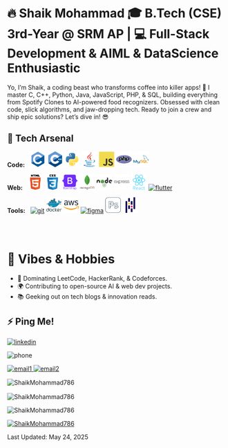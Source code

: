 <h1>🔥 Shaik Mohammad   🎓 B.Tech (CSE) 3rd-Year @ SRM AP | 💻 Full-Stack Development  & AIML & DataScience Enthusiastic </h1>
<p>Yo, I’m Shaik, a coding beast who transforms coffee into killer apps! 🤖 I master C, C++, Python, Java, JavaScript, PHP, & SQL, building everything from Spotify Clones to AI-powered food recognizers. Obsessed with clean code, slick algorithms, and jaw-dropping tech. Ready to join a crew and ship epic solutions? Let’s dive in! 😎</p>

<h2>🚀 Tech Arsenal</h2>

<!-- Code -->
<strong>Code:</strong>
&nbsp;
<a target="_blank" href="https://raw.githubusercontent.com/devicons/devicon/master/icons/c/c-original.svg"><img src="https://raw.githubusercontent.com/devicons/devicon/master/icons/c/c-original.svg" alt="c" width="36" height="36" /></a>
<a target="_blank" href="https://raw.githubusercontent.com/devicons/devicon/master/icons/cplusplus/cplusplus-original.svg"><img src="https://raw.githubusercontent.com/devicons/devicon/master/icons/cplusplus/cplusplus-original.svg" alt="cplusplus" width="36" height="36" /></a>
<a target="_blank" href="https://raw.githubusercontent.com/devicons/devicon/master/icons/python/python-original.svg"><img src="https://raw.githubusercontent.com/devicons/devicon/master/icons/python/python-original.svg" alt="python" width="36" height="36" /></a>
<a target="_blank" href="https://raw.githubusercontent.com/devicons/devicon/master/icons/java/java-original.svg"><img src="https://raw.githubusercontent.com/devicons/devicon/master/icons/java/java-original.svg" alt="java" width="36" height="36" /></a>
<a target="_blank" href="https://raw.githubusercontent.com/devicons/devicon/master/icons/javascript/javascript-original.svg"><img src="https://raw.githubusercontent.com/devicons/devicon/master/icons/javascript/javascript-original.svg" alt="javascript" width="36" height="36" /></a>
<a target="_blank" href="https://raw.githubusercontent.com/devicons/devicon/master/icons/php/php-original.svg"><img src="https://raw.githubusercontent.com/devicons/devicon/master/icons/php/php-original.svg" alt="php" width="36" height="36" /></a>
<a target="_blank" href="https://raw.githubusercontent.com/devicons/devicon/master/icons/mysql/mysql-original-wordmark.svg"><img src="https://raw.githubusercontent.com/devicons/devicon/master/icons/mysql/mysql-original-wordmark.svg" alt="mysql" width="36" height="36" /></a>
<br/>

<!-- Web -->
<strong>Web:</strong>
&nbsp;
<a target="_blank" href="https://raw.githubusercontent.com/devicons/devicon/master/icons/html5/html5-original-wordmark.svg"><img src="https://raw.githubusercontent.com/devicons/devicon/master/icons/html5/html5-original-wordmark.svg" alt="html5" width="36" height="36" /></a>
<a target="_blank" href="https://raw.githubusercontent.com/devicons/devicon/master/icons/css3/css3-original-wordmark.svg"><img src="https://raw.githubusercontent.com/devicons/devicon/master/icons/css3/css3-original-wordmark.svg" alt="css3" width="36" height="36" /></a>
<a target="_blank" href="https://raw.githubusercontent.com/devicons/devicon/master/icons/bootstrap/bootstrap-plain-wordmark.svg"><img src="https://raw.githubusercontent.com/devicons/devicon/master/icons/bootstrap/bootstrap-plain-wordmark.svg" alt="bootstrap" width="36" height="36" /></a>
<a target="_blank" href="https://raw.githubusercontent.com/devicons/devicon/master/icons/mongodb/mongodb-original-wordmark.svg"><img src="https://raw.githubusercontent.com/devicons/devicon/master/icons/mongodb/mongodb-original-wordmark.svg" alt="mongodb" width="36" height="36" /></a>
<a target="_blank" href="https://raw.githubusercontent.com/devicons/devicon/master/icons/nodejs/nodejs-original-wordmark.svg"><img src="https://raw.githubusercontent.com/devicons/devicon/master/icons/nodejs/nodejs-original-wordmark.svg" alt="nodejs" width="36" height="36" /></a>
<a target="_blank" href="https://raw.githubusercontent.com/devicons/devicon/master/icons/express/express-original-wordmark.svg"><img src="https://raw.githubusercontent.com/devicons/devicon/master/icons/express/express-original-wordmark.svg" alt="express" width="36" height="36" /></a>
<a target="_blank" href="https://raw.githubusercontent.com/devicons/devicon/master/icons/react/react-original-wordmark.svg"><img src="https://raw.githubusercontent.com/devicons/devicon/master/icons/react/react-original-wordmark.svg" alt="react" width="36" height="36" /></a>
<a target="_blank" href="https://www.vectorlogo.zone/logos/flutterio/flutterio-icon.svg"><img src="https://www.vectorlogo.zone/logos/flutterio/flutterio-icon.svg" alt="flutter" width="36" height="36" /></a>
<br/>

<!-- Tools -->
<strong>Tools:</strong>
&nbsp;
<a target="_blank" href="https://www.vectorlogo.zone/logos/git-scm/git-scm-icon.svg"><img src="https://www.vectorlogo.zone/logos/git-scm/git-scm-icon.svg" alt="git" width="36" height="36" /></a>
<a target="_blank" href="https://raw.githubusercontent.com/devicons/devicon/master/icons/docker/docker-original-wordmark.svg"><img src="https://raw.githubusercontent.com/devicons/devicon/master/icons/docker/docker-original-wordmark.svg" alt="docker" width="36" height="36" /></a>
<a target="_blank" href="https://raw.githubusercontent.com/devicons/devicon/master/icons/amazonwebservices/amazonwebservices-original-wordmark.svg"><img src="https://raw.githubusercontent.com/devicons/devicon/master/icons/amazonwebservices/amazonwebservices-original-wordmark.svg" alt="aws" width="36" height="36" /></a>
<a target="_blank" href="https://www.vectorlogo.zone/logos/figma/figma-icon.svg"><img src="https://www.vectorlogo.zone/logos/figma/figma-icon.svg" alt="figma" width="36" height="36" /></a>
<a target="_blank" href="https://raw.githubusercontent.com/devicons/devicon/master/icons/photoshop/photoshop-line.svg"><img src="https://raw.githubusercontent.com/devicons/devicon/master/icons/photoshop/photoshop-line.svg" alt="photoshop" width="36" height="36" /></a>
<a target="_blank" href="https://raw.githubusercontent.com/devicons/devicon/2ae2a900d2f041da66e950e4d48052658d850630/icons/pandas/pandas-original.svg"><img src="https://raw.githubusercontent.com/devicons/devicon/2ae2a900d2f041da66e950e4d48052658d850630/icons/pandas/pandas-original.svg" alt="pandas" width="36" height="36" /></a>
<br/>


<br/><br/>

<h1>🌟 Vibes & Hobbies</h1>
<ul>
  <li>🧩 Dominating LeetCode, HackerRank, & Codeforces.</li>
  <li>🌍 Contributing to open-source AI & web dev projects.</li>
  <li>📚 Geeking out on tech blogs & innovation reads.</li>
</ul>

<h2>⚡️ Ping Me!</h2>

<p>
  <!-- LinkedIn Badge -->
  <a target="_blank" href="https://www.linkedin.com/in/sk-mohammad-862994165">
    <img src="https://img.shields.io/badge/linkedin-logo?style=for-the-badge&logo=linkedin&logoColor=white&color=%230a77b6" alt="linkedin" />
  </a>
</p>

<!-- WhatsApp Badge -->
<img src="https://img.shields.io/badge/Contact-%2B91%209391970347-green?style=for-the-badge&logo=whatsapp&logoColor=white" alt="phone" />

<!-- Email Badges (Side by Side, lowercase with underscores preserved) -->
<p>
  <a href="mailto:shaik_mohammhd@srmap.edu.in" target="_blank">
    <img src="https://img.shields.io/badge/email-shaik_mohammhd@srmap.edu.in-blue?style=for-the-badge&logo=gmail&logoColor=white&label=email" alt="email1" />
  </a>

  <a href="mailto:skmohammad378@gmail.com" target="_blank">
    <img src="https://img.shields.io/badge/email-skmohammad378@gmail.com-blue?style=for-the-badge&logo=gmail&logoColor=white&label=email" alt="email2" />
  </a>
</p>



<p><img align="center" src="https://github-readme-stats.vercel.app/api?username=ShaikMohammad786&show_icons=true&locale=en" alt="ShaikMohammad786" /></p>
<p><img align="center" src="https://github-readme-streak-stats.herokuapp.com/?user=ShaikMohammad786&" alt="ShaikMohammad786" /></p>
<p><img src="https://github-readme-stats.vercel.app/api/top-langs?username=ShaikMohammad786&show_icons=true&locale=en&layout=compact" alt="ShaikMohammad786" /></p>
<p><a href="https://github.com/ryo-ma/github-profile-trophy"><img src="https://github-profile-trophy.vercel.app/?username=ShaikMohammad786" alt="ShaikMohammad786" /></a></p>
<p>Last Updated: May 24, 2025</p>
